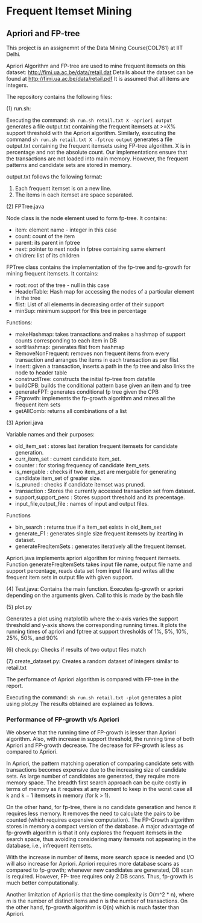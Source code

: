 # Frequent Itemset Mining

## Apriori and FP-tree

This project is an assignemnt of the Data Mining Course(COL761) at IIT Delhi.

Apriori Algorithm and FP-tree are used to mine frequent itemsets on this dataset: http://fimi.ua.ac.be/data/retail.dat
Details about the dataset can be found at http://fimi.ua.ac.be/data/retail.pdf
It is assumed that all items are integers.


The repository contains the following files:

(1) run.sh:

Executing the command: ```sh run.sh retail.txt X -apriori output``` generates a file output.txt containing the frequent itemsets at >=X% support threshold with the Apriori algorithm. Similarly, executing the command ```sh run.sh retail.txt X -fptree output``` generates a file output.txt containing the frequent itemsets using FP-tree algorithm. 
X is in percentage and not the absolute count. Our implementations ensure that the transactions are not loaded into main memory. However, the frequent patterns and candidate sets are stored in memory. 

output.txt follows the following format: 
1. Each frequent itemset is on a new line.
2. The items in each itemset are space separated.


(2) FPTree.java

Node class is the node element used to form fp-tree. It contains:
- item: element name - integer in this case
- count: count of the item
- parent: its parent in fptree
- next: pointer to next node in fptree containing same element
- chidren: list of its children

FPTree class contains the implementation of the fp-tree and fp-growth for mining frequent itemsets. It contains:
- root: root of the tree - null in this case
- HeaderTable: Hash map for accessing the nodes of a particular element in the tree
- flist: List of all elements in decreasing order of their support
- minSup: minimum support for this tree in percentage

Functions:
- makeHashmap: takes transactions and makes a hashmap of support counts corresponding to each item in DB
- sortHashmap: generates flist from hashmap
- RemoveNonFrequent: removes non frequent items from every transaction and arranges the items in each transaction as per flist
- insert: given a transaction, inserts a path in the fp tree and also links the node to header table
- constructTree: constructs the initial fp-tree from datafile
- buildCPB: builds the conditional pattern base given an item and fp tree
- generateFPT: generates conditional fp tree given the CPB
- FPgrowth: implements the fp-growth algorithm and mines all the frequent item sets
- getAllComb: returns all combinations of a list


 
(3) Apriori.java

Variable names and their purposes:
- old_item_set : stores last iteration frequent itemsets for candidate generation.
- curr_item_set : current candidate item_set.
- counter : for storing frequency of candidate item_sets.
- is_mergable : checks if two item_set are mergable for generating candidate item_set of greater size.
- is_pruned : checks if candidate itemset was pruned.
- transaction : Stores the currently accessed transaction set from dataset.
- support,support_perc : Stores support threshold and its precentage. 
- input_file,output_file : names of input and output files.

Functions
- bin_search : returns true if a item_set exists in old_item_set
- generate_F1 : generates single size frequent itemsets by itearting in dataset.
- generateFreqItemSets : generates iteratively all the frequent itemset.

Apriori.java implements apriori algorithm for mining frequent itemsets. Function generateFreqItemSets takes input file name, 
output file name and support percentage, reads data set from input file and writes all the frequent item sets in output file with given support.


(4) Test.java: Contains the main function. Executes fp-growth or apriori depending on the arguments given. Call to this is made by the bash file


(5) plot.py

Generates a plot using matplotlib where the x-axis varies the support threshold and y-axis shows the corresponding running times.
It plots the running times of apriori and fptree at support thresholds of 1%, 5%, 10%, 25%, 50%, and 90%


(6) check.py: Checks if results of two output files match


(7) create_dataset.py: Creates a random dataset of integers similar to retail.txt


The performance of Apriori algorithm is compared with FP-tree in the report.

Executing the command: ```sh run.sh retail.txt -plot``` generates a plot using plot.py
The results obtained are explained as follows.

### Performance of FP-growth v/s Apriori

We observe that the running time of FP-growth is lesser than Apriori algorithm. Also, with increase in support threshold, the running time of both Apriori and FP-growth decrease. The decrease for FP-growth is less as compared to Apriori. 

In Apriori, the pattern matching operation of comparing candidate sets with transactions becomes expensive due to the increasing size of candidate sets. As large number of candidates are generated, they require more memory space. The breadth first search approach can be quite costly in terms of memory as it requires at any moment to keep in the worst case all k and k − 1 itemsets in memory (for k > 1). 

On the other hand, for fp-tree, there is no candidate generation and hence it requires less memory. It removes the need to calculate the pairs to be counted (which requires expensive computation). The FP-Growth algorithm stores in memory a compact version of the database. 
A major advantage of fp-growth algorithm is that it only explores the frequent itemsets in the search space, thus avoiding considering many itemsets not appearing in the database, i.e.,  infrequent itemsets.

With the increase in number of items, more search space is needed and I/O will also increase for Apriori. Apriori requires more database scans as compared to fp-growth; whenever new candidates are generated, DB scan is required. However, FP- tree requires only 2 DB scans.
Thus, fp-growth is much better computationally. 

Another limitation of Apriori is that the time complexity is O(m^2 * n), where m is the number of distinct items and n is the number of transactions. On the other hand, fp-growth algorithm is O(n) which is much faster than Apriori.
